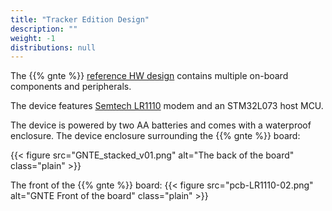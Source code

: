 ```yaml
---
title: "Tracker Edition Design"
description: ""
weight: -1
distributions: null
---
```


The {{% gnte %}} [reference HW design](https://github.com/TheThingsIndustries/generic-node-te/tree/develop/Hardware) contains multiple on-board components and peripherals.

The device features [Semtech LR1110](https://www.semtech.com/products/wireless-rf/lora-edge/lr1110) modem and an STM32L073 host MCU.

The device is powered by two AA batteries and comes with a waterproof enclosure. The device enclosure surrounding the {{% gnte %}} board:

{{< figure src="GNTE_stacked_v01.png" alt="The back of the board" class="plain" >}}

The front of the {{% gnte %}} board:
{{< figure src="pcb-LR1110-02.png" alt="GNTE Front of the board" class="plain" >}}
